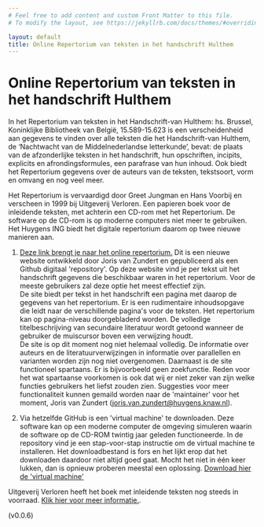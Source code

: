 ```yaml
---
# Feel free to add content and custom Front Matter to this file.
# To modify the layout, see https://jekyllrb.com/docs/themes/#overriding-theme-defaults

layout: default
title: Online Repertorium van teksten in het handschrift Hulthem
---
```

# Online Repertorium van teksten in het handschrift Hulthem

In het Repertorium van teksten in het Handschrift-van Hulthem: hs. Brussel, Koninklijke Bibliotheek van België, 15.589-15.623 is een verscheidenheid aan gegevens te vinden over alle teksten die het Handschrift-van Hulthem, de ‘Nachtwacht van de Middelnederlandse letterkunde’, bevat: de plaats van de afzonderlijke teksten in het handschrift, hun opschriften, incipits, explicits en afrondingsformules, een parafrase van hun inhoud. Ook biedt het Repertorium gegevens over de auteurs van de teksten, tekstsoort, vorm en omvang en nog veel meer.

Het Repertorium is vervaardigd door Greet Jungman en Hans Voorbij en verscheen in 1999 bij Uitgeverij Verloren. Een papieren boek voor de inleidende teksten, met achterin een CD-rom met het Repertorium. De software op de CD-rom is op moderne computers niet meer te gebruiken. Het Huygens ING biedt het digitale repertorium daarom op twee nieuwe manieren aan.

1. [Deze link brengt je naar het online repertorium.](public/hulthem_repertorium_contents.html) Dit is een nieuwe website ontwikkeld door Joris van Zundert en gepubliceerd als een Github digitaal 'repository'. Op deze website vind je per tekst uit het handschrift gegevens die beschikbaar waren in het repertorium. Voor de meeste gebruikers zal deze optie het meest effectief zijn.  
  De site biedt per tekst in het handschrift een pagina met daarop de gegevens van het repertorium. Er is een rudimentaire inhoudsopgave die leidt naar de verschillende pagina's voor de teksten. Het repertorium kan op pagina-niveau doorgebladerd worden. De volledige titelbeschrijving van secundaire literatuur wordt getoond wanneer de gebruiker de muiscursor boven een verwijzing houdt.  
  De site is op dit moment nog niet helemaal volledig. De informatie over auteurs en de literatuurverwijzingen in informatie over parallellen en varianten worden zijn nog niet overgenomen. Daarnaast is de site functioneel spartaans. Er is bijvoorbeeld geen zoekfunctie. Reden voor het wat spartaanse voorkomen is ook dat wij er niet zeker van zijn welke functies gebruikers het liefst zouden zien. Suggesties voor meer functionaliteit kunnen gemaild worden naar de 'maintainer' voor het moment, Joris van Zundert (<a href="mailto:joris.van.zundert@huygens.knaw.nl">joris.van.zundert@huygens.knaw.nl</a>).

2. Via hetzelfde GitHub is een 'virtual machine' te downloaden. Deze software kan op een moderne computer de omgeving simuleren waarin de software op de CD-ROM twintig jaar geleden functioneerde. In de repository vind je een stap-voor-stap instructie om de virtual machine te installeren. Het downloadbestand is fors en het lijkt erop dat het downloaden daardoor niet altijd goed gaat. Mocht het niet in één keer lukken, dan is opnieuw proberen meestal een oplossing. [Download hier de 'virtual machine'](https://github.com/HuygensING/hulthem)  

Uitgeverij Verloren heeft het boek met inleidende teksten nog steeds in voorraad. [Klik hier voor meer informatie.](https://verloren.nl/boeken/2086/262/165/middeleeuwen/repertorium-van-teksten-in-het-handschrift-van-hulthem).

<span id="version">(v0.0.6)</span>
